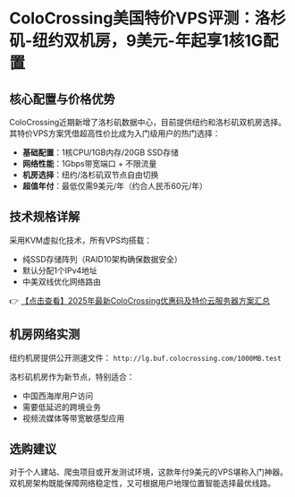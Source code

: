# ColoCrossing美国特价VPS评测：洛杉矶-纽约双机房，9美元-年起享1核1G配置

## 核心配置与价格优势

ColoCrossing近期新增了洛杉矶数据中心，目前提供纽约和洛杉矶双机房选择。其特价VPS方案凭借超高性价比成为入门级用户的热门选择：

- **基础配置**：1核CPU/1GB内存/20GB SSD存储
- **网络性能**：1Gbps带宽端口 + 不限流量
- **机房选择**：纽约/洛杉矶双节点自由切换
- **超值年付**：最低仅需9美元/年（约合人民币60元/年）

## 技术规格详解

采用KVM虚拟化技术，所有VPS均搭载：
- 纯SSD存储阵列（RAID10架构确保数据安全）
- 默认分配1个IPv4地址
- 中美双线优化网络路由

👉 [【点击查看】2025年最新ColoCrossing优惠码及特价云服务器方案汇总](https://bit.ly/ColoCrossing)

## 机房网络实测

纽约机房提供公开测速文件：
`http://lg.buf.colocrossing.com/1000MB.test`

洛杉矶机房作为新节点，特别适合：
- 中国西海岸用户访问
- 需要低延迟的跨境业务
- 视频流媒体等带宽敏感型应用

## 选购建议

对于个人建站、爬虫项目或开发测试环境，这款年付9美元的VPS堪称入门神器。双机房架构既能保障网络稳定性，又可根据用户地理位置智能选择最优线路。
